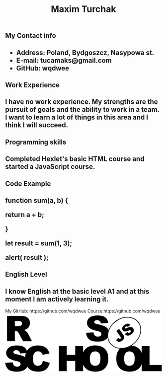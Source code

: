 <header><h1>Maxim Turchak<h1></header>
<main><h2>My Contact info<h2>
<ul>
<li>Address: Poland, Bydgoszcz, Nasypowa st.</li>
<li>E-mail: tucamaks@gmail.com</li>
<li>GitHub: wqdwee</li>
</ul>
<h2>Work Experience<h2>
I have no work experience. My strengths are the pursuit of goals and the ability to work in a team. I want to learn a lot of things in this area and I think I will succeed.
<h2>Programming skills<h2>
<p>Completed Hexlet's basic HTML course and started a JavaScript course.<p>
<h2>Code Example<h2>
<p>function sum(a, b) {<p>
<p>  return a + b;<p>
<p>}<p>
<p><p>
<p>let result = sum(1, 3);<p>
<p>alert( result );<p>
<h2>English Level<h2>
I know English at the basic level A1 and at this moment I am actively learning it.
</main>
<footer>
My GitHub: https://github.com/wqdwee
Course:https://github.com/wqdwee
<img class='svg' src='rs_school_js.svg' alt="логотип rss">
</footer>